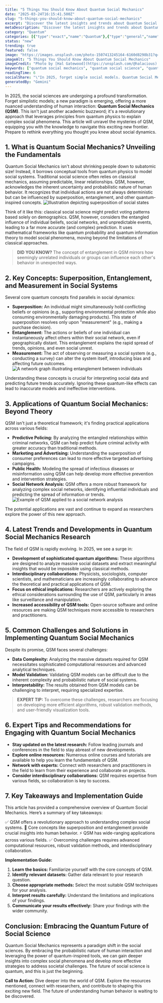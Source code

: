 ```yaml
---
title: "5 Things You Should Know About Quantum Social Mechanics"
date: "2025-03-24T16:15:41.500Z"
slug: "5-things-you-should-know-about-quantum-social-mechanics"
excerpt: "Discover the latest insights and trends about Quantum Social Mechanics. This comprehensive guide covers everything you need to know about Quantum Social Mechanics in 2025."
metaDescription: "Discover the latest insights and trends about Quantum Social Mechanics. This comprehensive guide covers everything you need to know about Quantum Social Me..."
category: "Quantum"
categories: [{"type":"exact","name":"Quantum"},{"type":"general","name":"Social Science"},{"type":"medium","name":"Social Networks"},{"type":"specific","name":"Network Analysis"},{"type":"niche","name":"Influence Modeling"}]
status: "new"
trending: true
featured: false
image: "https://images.unsplash.com/photo-1507413245164-6160d8298b31?q=85&w=1200&fit=max&fm=webp&auto=compress"
imageAlt: "5 Things You Should Know About Quantum Social Mechanics"
imageCredit: "Photo by [Hal Gatewood](https://unsplash.com/@halacious) on Unsplash"
keywords: ["quantum social mechanics", "quantum social science", "quantum sociology", "quantum social networks", "quantum social dynamics", "applications of quantum mechanics in social science", "buy quantum social mechanics book", "quantum social mechanics research papers", "quantum social mechanics theory", "what is quantum social mechanics"]
readingTime: 6
socialShare: "\"In 2025, forget simple social models. Quantum Social Mechanics reveals the surprisingly entangled nature of human behavior, offering a more accurate, albeit complex, understanding of our interconnected world.\""
generatedBy: "Gemini"
---
```




In 2025, the social sciences are undergoing a profound transformation.  Forget simplistic models; a new paradigm is emerging, offering a more nuanced understanding of human interaction: **Quantum Social Mechanics (QSM)**.  This isn't just another academic buzzword; it's a revolutionary approach that leverages principles from quantum physics to explain complex social phenomena. This article will unravel the mysteries of QSM, equipping you with the knowledge to navigate this exciting new frontier.  Prepare to rethink everything you thought you knew about social dynamics.

## 1. What is Quantum Social Mechanics?  Unveiling the Fundamentals

Quantum Social Mechanics isn't about shrinking people down to subatomic size! Instead, it borrows conceptual tools from quantum physics to model social systems.  Traditional social science often relies on classical mechanics, assuming predictable, linear relationships.  QSM, however, acknowledges the inherent uncertainty and probabilistic nature of human behavior.  It recognizes that individual actions are not always deterministic but can be influenced by superposition, entanglement, and other quantum-inspired concepts. ![Illustration depicting superposition of social states](https://images.unsplash.com/photo-1451187580459-43490279c0fa?q=85&w=1200&fit=max&fm=webp&auto=compress)

Think of it like this:  classical social science might predict voting patterns based solely on demographics. QSM, however, considers the entangled influence of individual beliefs, social networks, and unpredictable events, leading to a far more accurate (and complex) prediction.  It uses mathematical frameworks like quantum probability and quantum information theory to model social phenomena, moving beyond the limitations of classical approaches.

> **DID YOU KNOW?** The concept of entanglement in QSM mirrors how seemingly unrelated individuals or groups can influence each other's behavior in unexpected ways.

## 2. Key Concepts: Superposition, Entanglement, and Measurement in Social Systems

Several core quantum concepts find parallels in social dynamics:

* **Superposition:** An individual might simultaneously hold conflicting beliefs or opinions (e.g., supporting environmental protection while also consuming environmentally damaging products). This state of superposition resolves only upon "measurement" (e.g., making a purchase decision).
* **Entanglement:**  The actions or beliefs of one individual can instantaneously affect others within their social network, even if geographically distant. This entanglement explains the rapid spread of trends, opinions, and even social unrest.
* **Measurement:** The act of observing or measuring a social system (e.g., conducting a survey) can alter the system itself, introducing bias and affecting future outcomes. ![A network graph illustrating entanglement between individuals](https://images.unsplash.com/photo-1484417894907-623942c8ee29?q=85&w=1200&fit=max&fm=webp&auto=compress)

Understanding these concepts is crucial for interpreting social data and predicting future trends accurately.  Ignoring these quantum-like effects can lead to inaccurate models and ineffective interventions.

## 3. Applications of Quantum Social Mechanics: Beyond Theory

QSM isn't just a theoretical framework; it's finding practical applications across various fields:

* **Predictive Policing:**  By analyzing the entangled relationships within criminal networks, QSM can help predict future criminal activity with greater accuracy than traditional methods.
* **Marketing and Advertising:** Understanding the superposition of consumer preferences can lead to more effective targeted advertising campaigns.
* **Public Health:** Modeling the spread of infectious diseases or misinformation using QSM can help develop more effective prevention and intervention strategies.
* **Social Network Analysis:** QSM offers a more robust framework for analyzing complex social networks, identifying influential individuals and predicting the spread of information or trends. ![Example of QSM applied to a social network analysis](https://images.unsplash.com/photo-1517976487492-5750f3195933?q=85&w=1200&fit=max&fm=webp&auto=compress)

The potential applications are vast and continue to expand as researchers explore the power of this new approach.

## 4. Latest Trends and Developments in Quantum Social Mechanics Research

The field of QSM is rapidly evolving. In 2025, we see a surge in:

* **Development of sophisticated quantum algorithms:** These algorithms are designed to analyze massive social datasets and extract meaningful insights that would be impossible using classical methods.
* **Interdisciplinary collaborations:** Physicists, sociologists, computer scientists, and mathematicians are increasingly collaborating to advance the theoretical and practical applications of QSM.
* **Focus on ethical implications:**  Researchers are actively exploring the ethical considerations surrounding the use of QSM, particularly in areas like surveillance and manipulation.
* **Increased accessibility of QSM tools:** Open-source software and online resources are making QSM techniques more accessible to researchers and practitioners.

## 5. Common Challenges and Solutions in Implementing Quantum Social Mechanics

Despite its promise, QSM faces several challenges:

* **Data Complexity:** Analyzing the massive datasets required for QSM necessitates sophisticated computational resources and advanced analytical techniques.
* **Model Validation:**  Validating QSM models can be difficult due to the inherent complexity and probabilistic nature of social systems.
* **Interpretability:**  The results obtained from QSM models can be challenging to interpret, requiring specialized expertise.

> **EXPERT TIP:** To overcome these challenges, researchers are focusing on developing more efficient algorithms, robust validation methods, and user-friendly visualization tools.

## 6. Expert Tips and Recommendations for Engaging with Quantum Social Mechanics

* **Stay updated on the latest research:** Follow leading journals and conferences in the field to stay abreast of new developments.
* **Explore online resources:** Numerous online courses and tutorials are available to help you learn the fundamentals of QSM.
* **Network with experts:** Connect with researchers and practitioners in the field to learn from their experience and collaborate on projects.
* **Consider interdisciplinary collaborations:** QSM requires expertise from various fields, so collaboration is key to success.

## 7. Key Takeaways and Implementation Guide

This article has provided a comprehensive overview of Quantum Social Mechanics. Here’s a summary of key takeaways:

✅ QSM offers a revolutionary approach to understanding complex social systems.
🔑 Core concepts like superposition and entanglement provide crucial insights into human behavior.
⚡ QSM has wide-ranging applications across various fields.
✅ Overcoming challenges requires advanced computational resources, robust validation methods, and interdisciplinary collaboration.

**Implementation Guide:**

1. **Learn the basics:** Familiarize yourself with the core concepts of QSM.
2. **Identify relevant datasets:** Gather data relevant to your research question.
3. **Choose appropriate methods:** Select the most suitable QSM techniques for your analysis.
4. **Interpret results carefully:**  Understand the limitations and implications of your findings.
5. **Communicate your results effectively:** Share your findings with the wider community. 

## Conclusion:  Embracing the Quantum Future of Social Science

Quantum Social Mechanics represents a paradigm shift in the social sciences.  By embracing the probabilistic nature of human interaction and leveraging the power of quantum-inspired tools, we can gain deeper insights into complex social phenomena and develop more effective strategies to address societal challenges.  The future of social science is quantum, and this is just the beginning.

**Call to Action:**  Dive deeper into the world of QSM. Explore the resources mentioned, connect with researchers, and contribute to shaping this exciting new field.  The future of understanding human behavior is waiting to be discovered.

